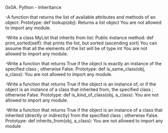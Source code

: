 0x0A. Python - Inheritance

-A function that returns the list of available attributes and methods
of an object:
Prototype: def lookup(obj):
Returns a list object
You are not allowed to import any module.

-Write a class MyList that inherits from list:
Public instance method: def print_sorted(self): that prints the list,
but sorted (ascending sort)
You can assume that all the elements of the list will be of type int
You are not allowed to import any module.

-Write a function that returns True if the object is exactly an
instance of the specified class ; otherwise False.
Prototype: def is_same_class(obj, a_class):
You are not allowed to import any module.

-Write a function that returns True if the object is an instance of,
or if the object is an instance of a class that inherited from,
the specified class ; otherwise False.
Prototype: def is_kind_of_class(obj, a_class):
You are not allowed to import any module.

-Write a function that returns True if the object is an instance of
a class that inherited (directly or indirectly) from the specified
class ; otherwise False.
Prototype: def inherits_from(obj, a_class):
You are not allowed to import any module